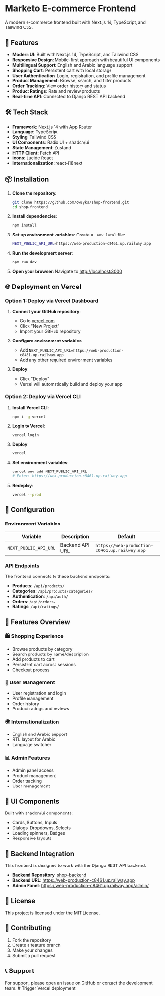 # Marketo E-commerce Frontend

A modern e-commerce frontend built with Next.js 14, TypeScript, and Tailwind CSS.

## 🚀 Features

- **Modern UI**: Built with Next.js 14, TypeScript, and Tailwind CSS
- **Responsive Design**: Mobile-first approach with beautiful UI components
- **Multilingual Support**: English and Arabic language support
- **Shopping Cart**: Persistent cart with local storage
- **User Authentication**: Login, registration, and profile management
- **Product Management**: Browse, search, and filter products
- **Order Tracking**: View order history and status
- **Product Ratings**: Rate and review products
- **Real-time API**: Connected to Django REST API backend

## 🛠️ Tech Stack

- **Framework**: Next.js 14 with App Router
- **Language**: TypeScript
- **Styling**: Tailwind CSS
- **UI Components**: Radix UI + shadcn/ui
- **State Management**: Zustand
- **HTTP Client**: Fetch API
- **Icons**: Lucide React
- **Internationalization**: react-i18next

## 📦 Installation

1. **Clone the repository**:
   ```bash
   git clone https://github.com/owsyks/shop-frontend.git
   cd shop-frontend
   ```

2. **Install dependencies**:
   ```bash
   npm install
   ```

3. **Set up environment variables**:
   Create a `.env.local` file:
   ```bash
   NEXT_PUBLIC_API_URL=https://web-production-c8461.up.railway.app
   ```

4. **Run the development server**:
   ```bash
   npm run dev
   ```

5. **Open your browser**:
   Navigate to [http://localhost:3000](http://localhost:3000)

## 🌐 Deployment on Vercel

### Option 1: Deploy via Vercel Dashboard

1. **Connect your GitHub repository**:
   - Go to [vercel.com](https://vercel.com)
   - Click "New Project"
   - Import your GitHub repository

2. **Configure environment variables**:
   - Add `NEXT_PUBLIC_API_URL=https://web-production-c8461.up.railway.app`
   - Add any other required environment variables

3. **Deploy**:
   - Click "Deploy"
   - Vercel will automatically build and deploy your app

### Option 2: Deploy via Vercel CLI

1. **Install Vercel CLI**:
   ```bash
   npm i -g vercel
   ```

2. **Login to Vercel**:
   ```bash
   vercel login
   ```

3. **Deploy**:
   ```bash
   vercel
   ```

4. **Set environment variables**:
   ```bash
   vercel env add NEXT_PUBLIC_API_URL
   # Enter: https://web-production-c8461.up.railway.app
   ```

5. **Redeploy**:
   ```bash
   vercel --prod
   ```

## 🔧 Configuration

### Environment Variables

| Variable | Description | Default |
|----------|-------------|---------|
| `NEXT_PUBLIC_API_URL` | Backend API URL | `https://web-production-c8461.up.railway.app` |

### API Endpoints

The frontend connects to these backend endpoints:

- **Products**: `/api/products/`
- **Categories**: `/api/products/categories/`
- **Authentication**: `/api/auth/`
- **Orders**: `/api/orders/`
- **Ratings**: `/api/ratings/`

## 📱 Features Overview

### 🛍️ Shopping Experience
- Browse products by category
- Search products by name/description
- Add products to cart
- Persistent cart across sessions
- Checkout process

### 👤 User Management
- User registration and login
- Profile management
- Order history
- Product ratings and reviews

### 🌍 Internationalization
- English and Arabic support
- RTL layout for Arabic
- Language switcher

### 📊 Admin Features
- Admin panel access
- Product management
- Order tracking
- User management

## 🎨 UI Components

Built with shadcn/ui components:
- Cards, Buttons, Inputs
- Dialogs, Dropdowns, Selects
- Loading spinners, Badges
- Responsive layouts

## 🔗 Backend Integration

This frontend is designed to work with the Django REST API backend:
- **Backend Repository**: [shop-backend](https://github.com/owsyks/shop-backend.git)
- **Backend URL**: https://web-production-c8461.up.railway.app
- **Admin Panel**: https://web-production-c8461.up.railway.app/admin/

## 📄 License

This project is licensed under the MIT License.

## 🤝 Contributing

1. Fork the repository
2. Create a feature branch
3. Make your changes
4. Submit a pull request

## 📞 Support

For support, please open an issue on GitHub or contact the development team.
#   T r i g g e r   V e r c e l   d e p l o y m e n t  
 